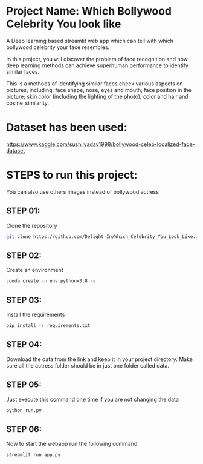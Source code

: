# Project Name: Which Bollywood Celebrity You look like

A Deep learning based streamlit web app which can tell with which bollywood celebrity your face resembles.

In this project, you will discover the problem of face recognition and how deep learning methods can achieve superhuman performance to identify similar faces.

This is a methods of identifying similar faces check various aspects on pictures, including: face shape, nose, eyes and mouth; face position in the picture; skin color (including the lighting of the photo); color and hair and cosine_similarity.

# Dataset has been used:
https://www.kaggle.com/sushilyadav1998/bollywood-celeb-localized-face-dataset


# STEPS to run this project:

You can also use others images instead of bollywood actress

## STEP 01: 
Clone the repository

```bash
git clone https://github.com/Delight-In/Which_Celebrity_You_Look_Like.git
```

## STEP 02: 
Create an environment

```bash
conda create -n env python=3.8 -y
```

## STEP 03: 
Install the requirements

```bash
pip install -r requirements.txt
```

## STEP 04: 
Download the data from the link and keep it in your project directory. Make sure all the actress folder should be in just one folder called data.

## STEP 05: 
Just execute this command one time if you are not changing the data

```bash
python run.py
```

## STEP 06: 
Now to start the webapp run the following command

```bash
streamlit run app.py
```
